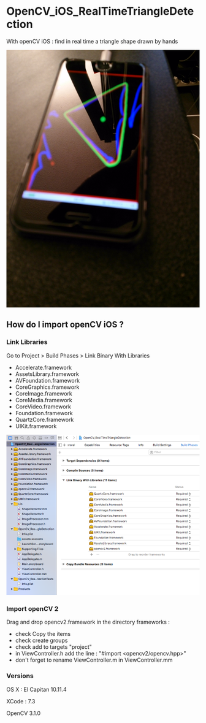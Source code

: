 # OpenCV_iOS_RealTimeTriangleDetection
With openCV iOS : find in real time a triangle shape drawn by hands

![test01](screenshots/test01.jpg)

## How do I import openCV iOS ?

### Link Libraries
Go to Project > Build Phases > Link Binary With Libraries
* Accelerate.framework
* AssetsLibrary.framework
* AVFoundation.framework
* CoreGraphics.framework
* CoreImage.framework
* CoreMedia.framework
* CoreVideo.framework
* Foundation.framework
* QuartzCore.framework
* UIKit.framework

![import_frameworks](screenshots/import_frameworks.png)

### Import openCV 2
Drag and drop opencv2.framework in the directory frameworks :
* check Copy the items
* check create groups 
* check add to targets "project"
* in ViewController.h add the line : "#import \<opencv2/opencv.hpp\>"
* don't forget to rename ViewController.m in ViewController.mm

### Versions

OS X : El Capitan 10.11.4

XCode : 7.3

OpenCV 3.1.0 